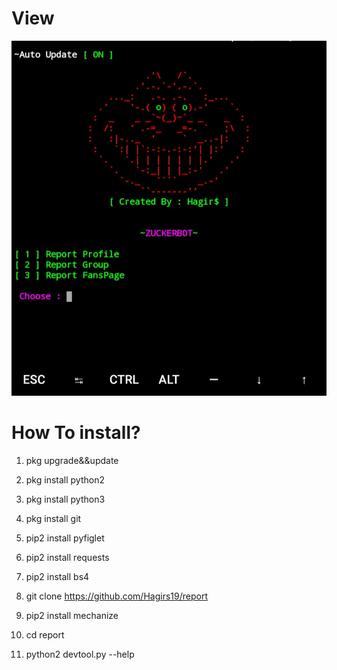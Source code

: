 # View
![Front View](https://github.com/Hagirs19/report/blob/master/Screenshot_2020-07-06-09-20-01-918_com.termux.png)




# How To install?
1. pkg upgrade&&update

2. pkg install python2

3. pkg install python3

4. pkg install git

5. pip2 install pyfiglet

6. pip2 install requests

7. pip2 install bs4

8. git clone https://github.com/Hagirs19/report

9. pip2 install mechanize

10. cd report

11. python2 devtool.py --help

